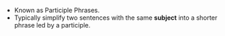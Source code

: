 - Known as Participle Phrases.
- Typically simplify two sentences with the same **subject** into a shorter phrase led by a participle.